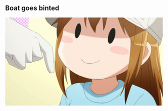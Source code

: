 ## Boat goes binted

<style>
  .one {
    display: block;
  }
  .one:active {
    display: none;
  }
  .one + img {
    display: none;
  }
  .one:active + img {
    display: block;
  }
</style>
<img class="one" src="images/1.png" />
<img src="images/2.png" />